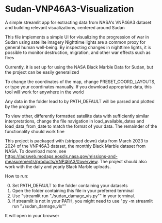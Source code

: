 # Sudan-VNP46A3-Visualization
A simple streamlit app for extracting data from NASA's VNP46A3 dataset and building relevant visualizations, centered around Sudan

This file implements a simple UI for visualizing the progression of war in Sudan using satellite imagery
Nighttime lights are a common proxy for general human well-being. By inspecting changes in nighttime lights,
it is possible to monitor destruction, migration, and other war effects such as fires

Currently, it is set up for using the NASA Black Marble Data for Sudan, but the project can be easily generalized

To change the coordinates of the map, change PRESET_COORD_LAYOUTS, or type your coordinates manually. If you download appropriate data, this tool will work for anywhere in the world

Any data in the folder lead to by PATH_DEFAULT will be parsed and plotted by the program

To view other, differently formatted satellite data with sufficiently similar interpretations, change the file navigation in load_available_dates and load_data_from_date to match the format of your data. The remainder of the functionality should work fine

This project is packaged with (stripped down) data from March 2023 to 2024 of the VNP46A3 dataset, the monthly Black Marble dataset from NASA. To download more, see https://ladsweb.modaps.eosdis.nasa.gov/missions-and-measurements/products/VNP46A3/#overview. The project should also work with the daily and yearly Black Marble uploads.

How to run:
  
  0. Set PATH_DEFAULT to the folder containing your datasets
  1. Open the folder containing this file in your preferred terminal
  2. Use "streamlit run "./sudan_damage_vis.py"" in your terminal.
  3. If streamlit is not in your PATH, you might need to use "py -m streamlit run "./sudan_damage_vis""

It will open in your browser

